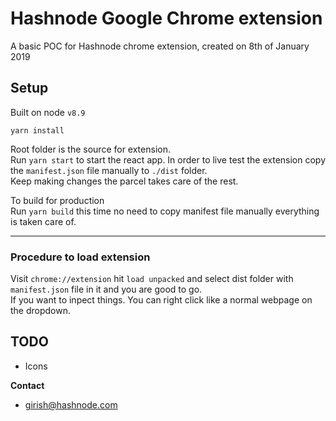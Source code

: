 # Hashnode Google Chrome extension

A basic POC for Hashnode chrome extension, created on 8th of January 2019

## Setup

Built on node `v8.9`  

`yarn install`  

Root folder is the source for extension.  
Run `yarn start` to start the react app. In order to live test the extension copy the `manifest.json` file manually to `./dist` folder.  
Keep making changes the parcel takes care of the rest.  

To build for production  
Run `yarn build` this time no need to copy manifest file manually everything is taken care of.

---

### Procedure to load extension
Visit `chrome://extension` hit `load unpacked` and select dist folder with `manifest.json` file in it and you are good to go.  
If you want to inpect things. You can right click like a normal webpage on the dropdown.

## TODO
- Icons

**Contact**
- girish@hashnode.com